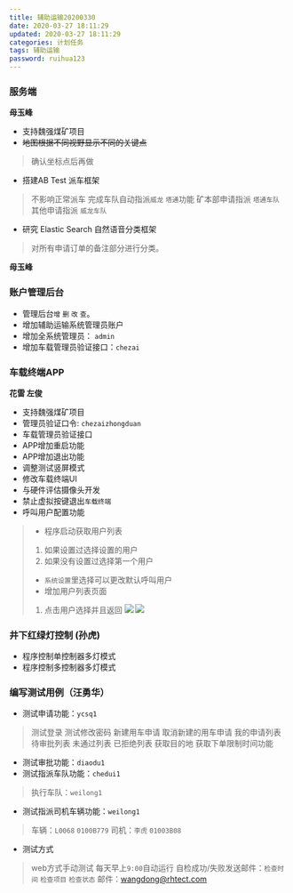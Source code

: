 ```yaml
---
title: 辅助运输20200330
date: 2020-03-27 18:11:29
updated: 2020-03-27 18:11:29
categories: 计划任务
tags: 辅助运输
password: ruihua123
---
```


### 服务端
**母玉峰**

* 支持魏强煤矿项目
* ~~地图根据不同视野显示不同的关键点~~
> 确认坐标点后再做
* 搭建AB Test 派车框架
> 不影响正常派车
> 完成车队自动指派`威龙` `塔通`功能
> 矿本部申请指派 `塔通车队`
> 其他申请指派 `威龙车队`

* 研究 Elastic Search 自然语音分类框架
> 对所有申请订单的备注部分进行分类。

**母玉峰**
### 账户管理后台
* 管理后台`增` `删` `改` `查`。
* 增加辅助运输系统管理员账户
* 增加全系统管理员： `admin`
* 增加车载管理员验证接口：`chezai`

### 车载终端APP
**花雷 左俊**

* 支持魏强煤矿项目
* 管理员验证口令: `chezaizhongduan`
* 车载管理员验证接口
* APP增加重启功能
* APP增加退出功能
* 调整测试竖屏模式
* 修改车载终端UI
* 与硬件评估摄像头开发
* 禁止虚拟按键退出`车载终端`
* 呼叫用户配置功能
> * 程序启动获取用户列表
> 1) 如果设置过选择设置的用户
> 2) 如果没有设置过选择第一个用户
> * `系统设置`里选择可以更改默认呼叫用户
> * 增加用户列表页面
> 1) 点击用户选择并且返回
> ![](11585555692_.pic.jpg)
> ![](21585555700_.pic.jpg)


### 井下红绿灯控制  (孙虎)
* 程序控制单控制器多灯模式
* 程序控制多控制器多灯模式

### 编写测试用例（汪勇华）

* 测试申请功能：`ycsq1` 
> 测试登录
> 测试修改密码
> 新建用车申请
> 取消新建的用车申请
> 我的申请列表
> 待审批列表
> 未通过列表
> 已拒绝列表
> 获取目的地
> 获取下单限制时间功能

* 测试审批功能：`diaodu1`
* 测试指派车队功能：`chedui1`
> 执行车队：`weilong1`
* 测试指派司机车辆功能：`weilong1`
> 车辆：`L0068` `0100B779`
> 司机：`李虎` `01003B08`


* 测试方式
> web方式手动测试
> 每天早上`9:00`自动运行
> 自检成功/失败发送邮件：`检查时间` `检查项目`  `检查状态`
> 邮件：wangdong@rhtect.com
